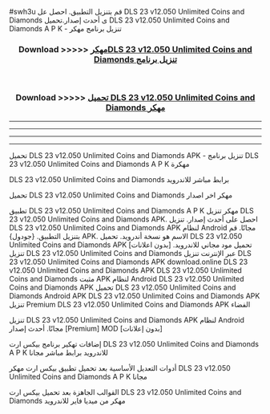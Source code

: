 #swh3u قم بتنزيل التطبيق. احصل عل DLS 23 v12.050 Unlimited Coins and Diamonds  ى أحدث إصدار.تحميل DLS 23 v12.050 Unlimited Coins and Diamonds  A P K - تنزيل برنامج مهكر



<div align="center">
<h3>Download >>>>> <a href="https://ar-sites.web.app/?ar= DLS 23 v12.050 Unlimited Coins and Diamonds ">مهكرDLS 23 v12.050 Unlimited Coins and Diamonds  تنزيل برنامج</a></h3><br>

<h3>Download >>>>> <a href="https://ar-sites.web.app/?ar= DLS 23 v12.050 Unlimited Coins and Diamonds ">تحميل DLS 23 v12.050 Unlimited Coins and Diamonds  مهكر</a></h3>
</div>


----------------------------------------------------------

----------------------------------------------------------

----------------------------------------------------------

----------------------------------------------------------


تحميل DLS 23 v12.050 Unlimited Coins and Diamonds  APK - تنزيل برنامج DLS 23 v12.050 Unlimited Coins and Diamonds  A P K مهكرة

DLS 23 v12.050 Unlimited Coins and Diamonds  برابط مباشر للاندرويد

تحميل DLS 23 v12.050 Unlimited Coins and Diamonds  مهكر اخر اصدار

تطبيق DLS 23 v12.050 Unlimited Coins and Diamonds  A P K مهكر
تنزيل DLS 23 v12.050 Unlimited Coins and Diamonds  APK. احصل على أحدث إصدار.
تنزيل DLS 23 v12.050 Unlimited Coins and Diamonds  APK لنظام Android مجانًا.
قم بتنزيل التطبيق. {جودول} APK. الاسم هو نسخة أندرويد.
تحميل DLS 23 v12.050 Unlimited Coins and Diamonds  APK [بدون اعلانات]
تحميل مود مجاني للاندرويد.
تنزيل DLS 23 v12.050 Unlimited Coins and Diamonds  عبر الإنترنت
تنزيل DLS 23 v12.050 Unlimited Coins and Diamonds  APK
download.online DLS 23 v12.050 Unlimited Coins and Diamonds  APK
DLS 23 v12.050 Unlimited Coins and Diamonds  مثبت APK لنظام Android
DLS 23 v12.050 Unlimited Coins and Diamonds  APK
تحميل DLS 23 v12.050 Unlimited Coins and Diamonds  Android APK
DLS 23 v12.050 Unlimited Coins and Diamonds  APK تنزيل Premium
DLS 23 v12.050 Unlimited Coins and Diamonds  APK الفضاء

تنزيل DLS 23 v12.050 Unlimited Coins and Diamonds  APK لنظام Android مجانًا. أحدث إصدار [Premium] MOD [بدون إعلانات]

إضافات تهكير برنامج بيكس ارت DLS 23 v12.050 Unlimited Coins and Diamonds  A P K للاندرويد برابط مباشر مجانا

أدوات التعديل الأساسية بعد تحميل تطبيق بيكس ارت مهكر DLS 23 v12.050 Unlimited Coins and Diamonds  A P K مجانا

القوالب الجاهزة بعد تحميل بيكس ارت DLS 23 v12.050 Unlimited Coins and Diamonds  مهكر من ميديا فاير للاندرويد



